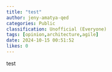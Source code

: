 ```yaml
---
title: "test"
author: jeny-amatya-qed
categories: Public
classification: Unofficial (Everyone)
tags: [opinion,architecture,agile]
date: 2024-10-15 00:51:52 
likes: 0
---
```


test